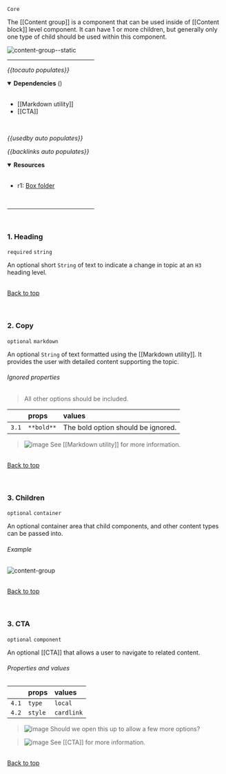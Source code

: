 `Core` <!-- category start --><!-- category end -->

The [[Content group]] is a component that can be used inside of [[Content block]] level component. It can have 1 or more children, but generally only one type of child should be used within this component.

![content-group--static](https://user-images.githubusercontent.com/3793636/121752904-cf9e4400-cad6-11eb-9d48-c7e3b0132749.png)

<hr width="40%" />

<!-- toc start open="true" depthStart="3" depthEnd="5" -->
*{{tocauto populates}}*
<!-- toc end -->

<details open="true">
  <summary><strong>Dependencies</strong> (<!-- dependencyCount start --><!-- dependencyCount end -->)</summary><br />

- [[Markdown utility]]
- [[CTA]]

<br />
</details>

<!-- usedby start -->
*{{usedby auto populates}}*
<!-- usedby end -->

<!-- backlinks start -->
*{{backlinks auto populates}}*
<!-- backlinks end -->

<a name="resources"></a>
<details open="true">
  <summary><strong>Resources</strong></summary><br />

- r1: [Box folder](https://ibm.ent.box.com/folder/99478674482)

<br />
</details>

<hr width="40%" />

<br />

### 1. Heading 

`required` `string`

An optional short `String` of text to indicate a change in topic at an `H3` heading level. 

<br />[Back to top](#wiki-wrapper)<br /><br /><br />


### 2. Copy

`optional` `markdown`

An optional `String` of text formatted using the [[Markdown utility]]. It provides the user with detailed content supporting the topic.

###### Ignored properties

> All other options should be included.

|        | props      | values       |
|:-------|:-----------|:-------------|
| `3.1`  | `**bold**` | The bold option should be ignored. |

> ![image](https://user-images.githubusercontent.com/3793636/117873919-f6faba80-b265-11eb-81a5-039bdcd822e8.png)  See [[Markdown utility]] for more information.

<br />[Back to top](#wiki-wrapper)<br /><br /><br />


### 3. Children 

`optional` `container`

An optional container area that child components, and other content types can be passed into.

###### Example
![content-group](https://user-images.githubusercontent.com/3793636/121752225-4b978c80-cad5-11eb-85a3-80d1e92da9ec.gif)

<br />[Back to top](#wiki-wrapper)<br /><br /><br />


### 3. CTA

`optional` `component`

An optional [[CTA]] that allows a user to navigate to related content.

###### Properties and values

|        | props      | values       |
|:-------|:-----------|:-------------|
| `4.1`  | `type`     | `local`      |
| `4.2`  | `style`    | `cardlink`   |

> ![image](https://user-images.githubusercontent.com/3793636/117874180-493bdb80-b266-11eb-8945-dde0d95431d6.png) Should we open this up to allow a few more options?

> ![image](https://user-images.githubusercontent.com/3793636/117873919-f6faba80-b265-11eb-81a5-039bdcd822e8.png)  See [[CTA]] for more information.

<br />[Back to top](#wiki-wrapper)<br /><br /><br />